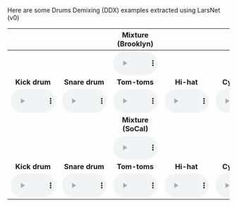 Here are some Drums Demixing (DDX) examples extracted using LarsNet (v0)

|           |            |  __Mixture (Brooklyn)__ |        |        |     
| :-------: | :--------: | :-----------------: | :----: | :----: |
|           |            |  <audio controls preload="auto" style="width: 100px"><source src="audio/mix/1_funk-groove1_138_beat_4-4_brooklyn.wav" type="audio/mpeg">Your browser does not support the audio element.</audio> |        |         | 
| __Kick drum__ | __Snare drum__ | __Tom-toms__ | __Hi-hat__ | __Cymbals__ |
| <audio controls preload="auto" style="width: 100px"><source src="audio/kick/1_funk-groove1_138_beat_4-4_brooklyn.wav" type="audio/mpeg">Your browser does not support the audio element.</audio> | <audio controls preload="auto" style="width: 100px"><source src="audio/snare/1_funk-groove1_138_beat_4-4_brooklyn.wav" type="audio/mpeg">Your browser does not support the audio element.</audio> | <audio controls preload="auto" style="width: 100px"><source src="audio/toms/1_funk-groove1_138_beat_4-4_brooklyn.wav" type="audio/mpeg">Your browser does not support the audio element.</audio> | <audio controls preload="auto" style="width: 100px"><source src="audio/hihat/1_funk-groove1_138_beat_4-4_brooklyn.wav" type="audio/mpeg">Your browser does not support the audio element.</audio> | <audio controls preload="auto" style="width: 100px"><source src="audio/cymbals/1_funk-groove1_138_beat_4-4_brooklyn.wav" type="audio/mpeg">Your browser does not support the audio element.</audio>|
|           |            |  __Mixture (SoCal)__ |        |        |     
|           |            |  <audio controls preload="auto" style="width: 100px"><source src="audio/mix/1_funk-groove1_138_beat_4-4_socal.wav" type="audio/mpeg">Your browser does not support the audio element.</audio> |        |         | 
| __Kick drum__ | __Snare drum__ | __Tom-toms__ | __Hi-hat__ | __Cymbals__ |
| <audio controls preload="auto" style="width: 100px"><source src="audio/kick/1_funk-groove1_138_beat_4-4_socal.wav" type="audio/mpeg">Your browser does not support the audio element.</audio> | <audio controls preload="auto" style="width: 100px"><source src="audio/snare/1_funk-groove1_138_beat_4-4_socal.wav" type="audio/mpeg">Your browser does not support the audio element.</audio> | <audio controls preload="auto" style="width: 100px"><source src="audio/toms/1_funk-groove1_138_beat_4-4_socal.wav" type="audio/mpeg">Your browser does not support the audio element.</audio> | <audio controls preload="auto" style="width: 100px"><source src="audio/hihat/1_funk-groove1_138_beat_4-4_socal.wav" type="audio/mpeg">Your browser does not support the audio element.</audio> | <audio controls preload="auto" style="width: 100px"><source src="audio/cymbals/1_funk-groove1_138_beat_4-4_socal.wav" type="audio/mpeg">Your browser does not support the audio element.</audio>|
